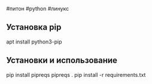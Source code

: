 #питон #python #линукс 
## Установка pip
apt install python3-pip

## Установки и  использование
pip install pipreqs
pipreqs .
pip install -r requirements.txt

